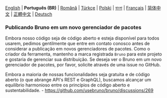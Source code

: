 [English](/publishing.md) | **Português (BR)** | [Română](docs/publishing/publishing_ro.md) | [Türkçe](/docs/publishing/publishing_tr.md) | [Polski](docs/publishing/publishing_pl.md) | [বাংলা](docs/publishing/publishing_bn.md) | [Français](docs/publishing/publishing_fr.md) | [简体中文](docs/publishing/publishing_cn.md) | [正體中文](docs/publishing/publishing_zhtw.md) | [Deutsch](docs/publishing/publishing_de.md)

### Publicando Bruno em um novo gerenciador de pacotes

Embora nosso código seja de código aberto e esteja disponível para todos usarem, pedimos gentilmente que entre em contato conosco antes de considerar a publicação em novos gerenciadores de pacotes. Como o criador da ferramenta, mantenho a marca registrada `Bruno` para este projeto e gostaria de gerenciar sua distribuição. Se deseja ver o Bruno em um novo gerenciador de pacotes, por favor, solicite através de uma issue no GitHub.

Embora a maioria de nossas funcionalidades seja gratuita e de código aberto (o que abrange API's REST e GraphQL), buscamos alcançar um equilíbrio harmonioso entre os princípios de código aberto e sustentabilidade. - https://github.com/usebruno/bruno/discussions/269

